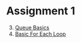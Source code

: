 # Assignment 1
3. [Queue Basics](./queueMain.java.java)
4. [Basic For Each Loop](./forEachMain.java)